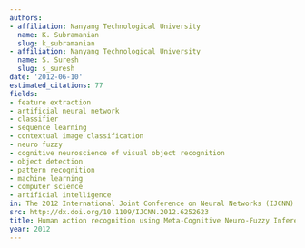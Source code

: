 ```yaml
---
authors:
- affiliation: Nanyang Technological University
  name: K. Subramanian
  slug: k_subramanian
- affiliation: Nanyang Technological University
  name: S. Suresh
  slug: s_suresh
date: '2012-06-10'
estimated_citations: 77
fields:
- feature extraction
- artificial neural network
- classifier
- sequence learning
- contextual image classification
- neuro fuzzy
- cognitive neuroscience of visual object recognition
- object detection
- pattern recognition
- machine learning
- computer science
- artificial intelligence
in: The 2012 International Joint Conference on Neural Networks (IJCNN)
src: http://dx.doi.org/10.1109/IJCNN.2012.6252623
title: Human action recognition using Meta-Cognitive Neuro-Fuzzy Inference System
year: 2012
---
```

